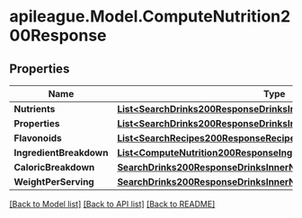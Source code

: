 # apileague.Model.ComputeNutrition200Response

## Properties

Name | Type | Description | Notes
------------ | ------------- | ------------- | -------------
**Nutrients** | [**List&lt;SearchDrinks200ResponseDrinksInnerNutritionNutrientsInner&gt;**](SearchDrinks200ResponseDrinksInnerNutritionNutrientsInner.md) |  | [optional] 
**Properties** | [**List&lt;SearchDrinks200ResponseDrinksInnerNutritionFlavonoidsInner&gt;**](SearchDrinks200ResponseDrinksInnerNutritionFlavonoidsInner.md) |  | [optional] 
**Flavonoids** | [**List&lt;SearchRecipes200ResponseRecipesInnerNutritionNutrientsInner&gt;**](SearchRecipes200ResponseRecipesInnerNutritionNutrientsInner.md) |  | [optional] 
**IngredientBreakdown** | [**List&lt;ComputeNutrition200ResponseIngredientBreakdownInner&gt;**](ComputeNutrition200ResponseIngredientBreakdownInner.md) |  | [optional] 
**CaloricBreakdown** | [**SearchDrinks200ResponseDrinksInnerNutritionCaloricBreakdown**](SearchDrinks200ResponseDrinksInnerNutritionCaloricBreakdown.md) |  | [optional] 
**WeightPerServing** | [**SearchDrinks200ResponseDrinksInnerNutritionWeightPerServing**](SearchDrinks200ResponseDrinksInnerNutritionWeightPerServing.md) |  | [optional] 

[[Back to Model list]](../README.md#documentation-for-models) [[Back to API list]](../README.md#documentation-for-api-endpoints) [[Back to README]](../README.md)

